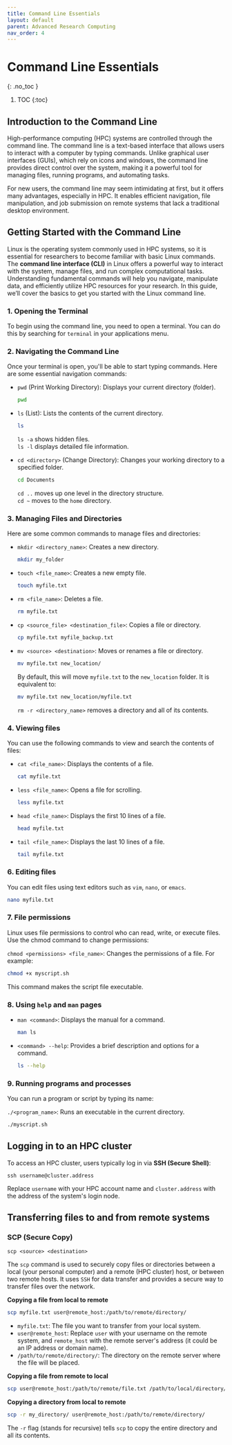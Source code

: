 ```yaml
---
title: Command Line Essentials 
layout: default 
parent: Advanced Research Computing
nav_order: 4
---
```


# Command Line Essentials 
{: .no_toc }

1. TOC
{:toc}

## Introduction to the Command Line 

High-performance computing (HPC) systems are controlled through the command line. The command line is a text-based interface that allows users to interact with a computer by typing commands. Unlike graphical user interfaces (GUIs), which rely on icons and windows, the command line provides direct control over the system, making it a powerful tool for managing files, running programs, and automating tasks.

For new users, the command line may seem intimidating at first, but it offers many advantages, especially in HPC. It enables efficient navigation, file manipulation, and job submission on remote systems that lack a traditional desktop environment. 


## Getting Started with the Command Line 

Linux is the operating system commonly used in HPC systems, so it is essential for researchers to become familiar with basic Linux commands. The **command line interface (CLI)** in Linux offers a powerful way to interact with the system, manage files, and run complex computational tasks. Understanding fundamental commands will help you navigate, manipulate data, and efficiently utilize HPC resources for your research. In this guide, we’ll cover the basics to get you started with the Linux command line.

### 1. Opening the Terminal 
To begin using the command line, you need to open a terminal. You can do this by searching for `terminal` in your applications menu. 

### 2. Navigating the Command Line  
Once your terminal is open, you'll be able to start typing commands. Here are some essential navigation commands:  
* `pwd` (Print Working Directory): Displays your current directory (folder).  
  
    ```bash
    pwd 
    ```  

* `ls` (List): Lists the contents of the current directory.   
  
    ```bash 
    ls
    ```  
      
    `ls -a` shows hidden files.   
    `ls -l` displays detailed file information.

* `cd <directory>` (Change Directory): Changes your working directory to a specified folder.  
     
    ```bash 
    cd Documents
    ```  
      
    `cd ..` moves up one level in the directory structure.  
    `cd ~` moves to the `home` directory. 


### 3. Managing Files and Directories 
Here are some common commands to manage files and directories:   
* `mkdir <directory_name>`: Creates a new directory. 
  
    ```bash 
    mkdir my_folder
    ```  

* `touch <file_name>`: Creates a new empty file. 
  
    ```bash 
    touch myfile.txt
    ```  

* `rm <file_name>`: Deletes a file.    
  
    ```bash 
    rm myfile.txt
    ```  

* `cp <source_file> <destination_file>`: Copies a file or directory.  
  
    ```bash
    cp myfile.txt myfile_backup.txt
    ```  
  
* `mv <source> <destination>`: Moves or renames a file or directory.  
  
    ```bash
    mv myfile.txt new_location/
    ```  
    By default, this will move `myfile.txt` to the `new_location` folder. It is equivalent to:  

    ```bash
    mv myfile.txt new_location/myfile.txt
    ```  
    `rm -r <directory_name>` removes a directory and all of its contents. 


### 4. Viewing files
You can use the following commands to view and search the contents of files:

* `cat <file_name>`: Displays the contents of a file.  
      
    ```bash
    cat myfile.txt
    ```
      
* `less <file_name>`: Opens a file for scrolling.  
      
    ```bash
    less myfile.txt
    ```  

* `head <file_name>`: Displays the first 10 lines of a file.  
  
    ```bash
    head myfile.txt
    ```  

* `tail <file_name>`: Displays the last 10 lines of a file.  

    ```bash
    tail myfile.txt
    ```  

### 6. Editing files
You can edit files using text editors such as `vim`, `nano`, or `emacs`.  
 
```bash
nano myfile.txt
```

### 7. File permissions
Linux uses file permissions to control who can read, write, or execute files. Use the chmod command to change permissions:  

`chmod <permissions> <file_name>`: Changes the permissions of a file. For example:
```bash
chmod +x myscript.sh  
```  
This command makes the script file executable.

### 8. Using `help` and `man` pages 

* `man <command>`: Displays the manual for a command.  
  
    ```bash
    man ls
    ```
  
* `<command> --help`: Provides a brief description and options for a command.  

    ```bash
    ls --help
    ```  

### 9. Running programs and processes
You can run a program or script by typing its name:

`./<program_name>`: Runs an executable in the current directory.  

```bash
./myscript.sh
```  

## Logging in to an HPC cluster 
To access an HPC cluster, users typically log in via **SSH (Secure Shell)**:   

```
ssh username@cluster.address
```
  
Replace `username` with your HPC account name and `cluster.address` with the address of the system's login node. 

## Transferring files to and from remote systems 

### SCP (Secure Copy)
`scp <source> <destination>`  
  
The `scp` command is used to securely copy files or directories between a local (your personal computer) and a remote (HPC cluster) host, or between two remote hosts. It uses `SSH` for data transfer and provides a secure way to transfer files over the network.

**Copying a file from local to remote**  
```bash 
scp myfile.txt user@remote_host:/path/to/remote/directory/
```
  
* `myfile.txt`: The file you want to transfer from your local system.  
* `user@remote_host`: Replace `user` with your username on the remote system, and `remote_host` with the remote server's address (it could be an IP address or domain name).
* `/path/to/remote/directory/`: The directory on the remote server where the file will be placed.  

**Copying a file from remote to local**
```bash
scp user@remote_host:/path/to/remote/file.txt /path/to/local/directory/
```

**Copying a directory from local to remote**
```bash
scp -r my_directory/ user@remote_host:/path/to/remote/directory/
```  
  
The `-r` flag (stands for recursive) tells `scp` to copy the entire directory and all its contents.  
